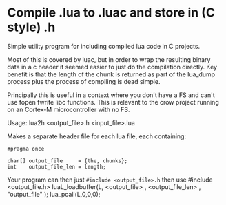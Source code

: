 # Compile .lua to .luac and store in (C style) .h

Simple utility program for including compiled lua code in C projects.

Most of this is covered by luac, but in order to wrap the resulting
binary data in a c header it seemed easier to just do the compilation
directly. Key benefit is that the length of the chunk is returned as
part of the lua_dump process plus the process of compiling is dead
simple.

Principally this is useful in a context where you don't have a FS
and can't use fopen fwrite libc functions. This is relevant to the
crow project running on an Cortex-M microcontroller with no FS.

Usage:
lua2h <output_file>.h <input_file>.lua

Makes a separate header file for each lua file, each containing:

```
#pragma once

char[] output_file     = {the, chunks};
int    output_file_len = length;
```

Your program can then just `#include <output_file>.h` then use
#include <output_file.h>
luaL_loadbuffer(L, <output_file>
                 , <output_file_len>
                 , "output_file"
                 );
lua_pcall(L,0,0,0);
